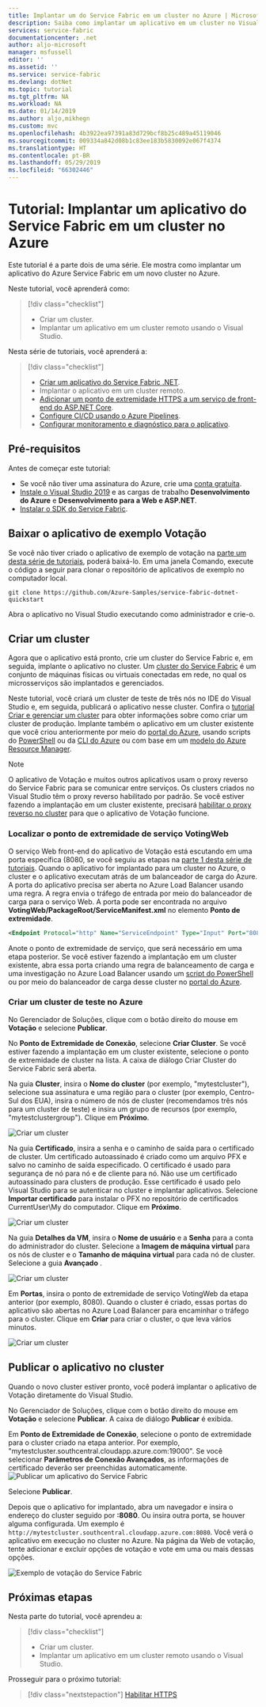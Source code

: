 ```yaml
---
title: Implantar um do Service Fabric em um cluster no Azure | Microsoft Docs
description: Saiba como implantar um aplicativo em um cluster no Visual Studio.
services: service-fabric
documentationcenter: .net
author: aljo-microsoft
manager: msfussell
editor: ''
ms.assetid: ''
ms.service: service-fabric
ms.devlang: dotNet
ms.topic: tutorial
ms.tgt_pltfrm: NA
ms.workload: NA
ms.date: 01/14/2019
ms.author: aljo,mikhegn
ms.custom: mvc
ms.openlocfilehash: 4b3922ea97391a83d729bcf8b25c489a45119046
ms.sourcegitcommit: 009334a842d08b1c83ee183b5830092e067f4374
ms.translationtype: HT
ms.contentlocale: pt-BR
ms.lasthandoff: 05/29/2019
ms.locfileid: "66302446"
---
```

# <a name="tutorial-deploy-a-service-fabric-application-to-a-cluster-in-azure"></a>Tutorial: Implantar um aplicativo do Service Fabric em um cluster no Azure

Este tutorial é a parte dois de uma série. Ele mostra como implantar um aplicativo do Azure Service Fabric em um novo cluster no Azure.

Neste tutorial, você aprenderá como:
> [!div class="checklist"]
> * Criar um cluster.
> * Implantar um aplicativo em um cluster remoto usando o Visual Studio.

Nesta série de tutoriais, você aprenderá a:
> [!div class="checklist"]
> * [Criar um aplicativo do Service Fabric .NET](service-fabric-tutorial-create-dotnet-app.md).
> * Implantar o aplicativo em um cluster remoto.
> * [Adicionar um ponto de extremidade HTTPS a um serviço de front-end do ASP.NET Core](service-fabric-tutorial-dotnet-app-enable-https-endpoint.md).
> * [Configure CI/CD usando o Azure Pipelines](service-fabric-tutorial-deploy-app-with-cicd-vsts.md).
> * [Configurar monitoramento e diagnóstico para o aplicativo](service-fabric-tutorial-monitoring-aspnet.md).

## <a name="prerequisites"></a>Pré-requisitos

Antes de começar este tutorial:

* Se você não tiver uma assinatura do Azure, crie uma [conta gratuita](https://azure.microsoft.com/free/?WT.mc_id=A261C142F).
* [Instale o Visual Studio 2019](https://www.visualstudio.com/) e as cargas de trabalho **Desenvolvimento do Azure** e **Desenvolvimento para a Web e ASP.NET**.
* [Instalar o SDK do Service Fabric](service-fabric-get-started.md).

## <a name="download-the-voting-sample-application"></a>Baixar o aplicativo de exemplo Votação

Se você não tiver criado o aplicativo de exemplo de votação na [parte um desta série de tutoriais](service-fabric-tutorial-create-dotnet-app.md), poderá baixá-lo. Em uma janela Comando, execute o código a seguir para clonar o repositório de aplicativos de exemplo no computador local.

```git
git clone https://github.com/Azure-Samples/service-fabric-dotnet-quickstart 
```

Abra o aplicativo no Visual Studio executando como administrador e crie-o.

## <a name="create-a-cluster"></a>Criar um cluster

Agora que o aplicativo está pronto, crie um cluster do Service Fabric e, em seguida, implante o aplicativo no cluster. Um [cluster do Service Fabric](https://docs.microsoft.com/azure/service-fabric/service-fabric-deploy-anywhere) é um conjunto de máquinas físicas ou virtuais conectadas em rede, no qual os microsserviços são implantados e gerenciados.

Neste tutorial, você criará um cluster de teste de três nós no IDE do Visual Studio e, em seguida, publicará o aplicativo nesse cluster. Confira o [tutorial Criar e gerenciar um cluster](service-fabric-tutorial-create-vnet-and-windows-cluster.md) para obter informações sobre como criar um cluster de produção. Implante também o aplicativo em um cluster existente que você criou anteriormente por meio do [portal do Azure](https://portal.azure.com), usando scripts do [PowerShell](./scripts/service-fabric-powershell-create-secure-cluster-cert.md) ou da [CLI do Azure](./scripts/cli-create-cluster.md) ou com base em um [modelo do Azure Resource Manager](service-fabric-tutorial-create-vnet-and-windows-cluster.md).

> [!NOTE]
> O aplicativo de Votação e muitos outros aplicativos usam o proxy reverso do Service Fabric para se comunicar entre serviços. Os clusters criados no Visual Studio têm o proxy reverso habilitado por padrão. Se você estiver fazendo a implantação em um cluster existente, precisará [habilitar o proxy reverso no cluster](service-fabric-reverseproxy-setup.md) para que o aplicativo de Votação funcione.


### <a name="find-the-votingweb-service-endpoint"></a>Localizar o ponto de extremidade de serviço VotingWeb

O serviço Web front-end do aplicativo de Votação está escutando em uma porta específica (8080, se você seguiu as etapas na [parte 1 desta série de tutoriais](service-fabric-tutorial-create-dotnet-app.md). Quando o aplicativo for implantado para um cluster no Azure, o cluster e o aplicativo executam atrás de um balanceador de carga do Azure. A porta do aplicativo precisa ser aberta no Azure Load Balancer usando uma regra. A regra envia o tráfego de entrada por meio do balanceador de carga para o serviço Web. A porta pode ser encontrada no arquivo **VotingWeb/PackageRoot/ServiceManifest.xml** no elemento **Ponto de extremidade**. 

```xml
<Endpoint Protocol="http" Name="ServiceEndpoint" Type="Input" Port="8080" />
```

Anote o ponto de extremidade de serviço, que será necessário em uma etapa posterior.  Se você estiver fazendo a implantação em um cluster existente, abra essa porta criando uma regra de balanceamento de carga e uma investigação no Azure Load Balancer usando um [script do PowerShell](./scripts/service-fabric-powershell-open-port-in-load-balancer.md) ou por meio do balanceador de carga desse cluster no [portal do Azure](https://portal.azure.com).

### <a name="create-a-test-cluster-in-azure"></a>Criar um cluster de teste no Azure
No Gerenciador de Soluções, clique com o botão direito do mouse em **Votação** e selecione **Publicar**.

No **Ponto de Extremidade de Conexão**, selecione **Criar Cluster**.  Se você estiver fazendo a implantação em um cluster existente, selecione o ponto de extremidade de cluster na lista.  A caixa de diálogo Criar Cluster do Service Fabric será aberta.

Na guia **Cluster**, insira o **Nome do cluster** (por exemplo, "mytestcluster"), selecione sua assinatura e uma região para o cluster (por exemplo, Centro-Sul dos EUA), insira o número de nós de cluster (recomendamos três nós para um cluster de teste) e insira um grupo de recursos (por exemplo, "mytestclustergroup"). Clique em **Próximo**.

![Criar um cluster](./media/service-fabric-tutorial-deploy-app-to-party-cluster/create-cluster.png)

Na guia **Certificado**, insira a senha e o caminho de saída para o certificado de cluster. Um certificado autoassinado é criado como um arquivo PFX e salvo no caminho de saída especificado.  O certificado é usado para segurança de nó para nó e de cliente para nó.  Não use um certificado autoassinado para clusters de produção.  Esse certificado é usado pelo Visual Studio para se autenticar no cluster e implantar aplicativos. Selecione **Importar certificado** para instalar o PFX no repositório de certificados CurrentUser\My do computador.  Clique em **Próximo**.

![Criar um cluster](./media/service-fabric-tutorial-deploy-app-to-party-cluster/certificate.png)

Na guia **Detalhes da VM**, insira o **Nome de usuário** e a **Senha** para a conta do administrador do cluster.  Selecione a **Imagem de máquina virtual** para os nós de cluster e o **Tamanho de máquina virtual** para cada nó de cluster.  Selecione a guia **Avançado** .

![Criar um cluster](./media/service-fabric-tutorial-deploy-app-to-party-cluster/vm-detail.png)

Em **Portas**, insira o ponto de extremidade de serviço VotingWeb da etapa anterior (por exemplo, 8080).  Quando o cluster é criado, essas portas do aplicativo são abertas no Azure Load Balancer para encaminhar o tráfego para o cluster.  Clique em **Criar** para criar o cluster, o que leva vários minutos.

![Criar um cluster](./media/service-fabric-tutorial-deploy-app-to-party-cluster/advanced.png)

## <a name="publish-the-application-to-the-cluster"></a>Publicar o aplicativo no cluster

Quando o novo cluster estiver pronto, você poderá implantar o aplicativo de Votação diretamente do Visual Studio.

No Gerenciador de Soluções, clique com o botão direito do mouse em **Votação** e selecione **Publicar**. A caixa de diálogo **Publicar** é exibida.

Em **Ponto de Extremidade de Conexão**, selecione o ponto de extremidade para o cluster criado na etapa anterior.  Por exemplo, "mytestcluster.southcentral.cloudapp.azure.com:19000". Se você selecionar **Parâmetros de Conexão Avançados**, as informações de certificado deverão ser preenchidas automaticamente.  
![Publicar um aplicativo do Service Fabric](./media/service-fabric-tutorial-deploy-app-to-party-cluster/publish-app.png)

Selecione **Publicar**.

Depois que o aplicativo for implantado, abra um navegador e insira o endereço do cluster seguido por **:8080**. Ou insira outra porta, se houver alguma configurada. Um exemplo é `http://mytestcluster.southcentral.cloudapp.azure.com:8080`. Você verá o aplicativo em execução no cluster no Azure. Na página da Web de votação, tente adicionar e excluir opções de votação e vote em uma ou mais dessas opções.

![Exemplo de votação do Service Fabric](./media/service-fabric-tutorial-deploy-app-to-party-cluster/application-screenshot-new-azure.png)


## <a name="next-steps"></a>Próximas etapas
Nesta parte do tutorial, você aprendeu a:

> [!div class="checklist"]
> * Criar um cluster.
> * Implantar um aplicativo em um cluster remoto usando o Visual Studio.

Prosseguir para o próximo tutorial:
> [!div class="nextstepaction"]
> [Habilitar HTTPS](service-fabric-tutorial-dotnet-app-enable-https-endpoint.md)
